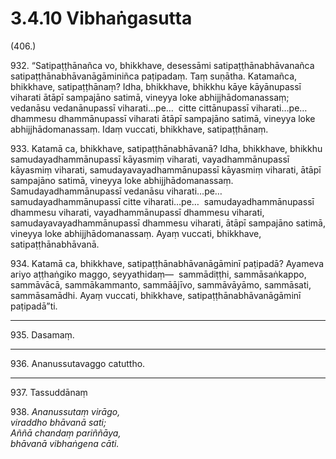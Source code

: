 

# 3.4.10 Vibhaṅgasutta




(406.)

932\. “Satipaṭṭhānañca vo, bhikkhave, desessāmi satipaṭṭhānabhāvanañca satipaṭṭhānabhāvanāgāminiñca paṭipadaṃ. Taṃ suṇātha. Katamañca, bhikkhave, satipaṭṭhānaṃ? Idha, bhikkhave, bhikkhu kāye kāyānupassī viharati ātāpī sampajāno satimā, vineyya loke abhijjhādomanassaṃ; vedanāsu vedanānupassī viharati…pe…  citte cittānupassī viharati…pe…  dhammesu dhammānupassī viharati ātāpī sampajāno satimā, vineyya loke abhijjhādomanassaṃ. Idaṃ vuccati, bhikkhave, satipaṭṭhānaṃ.

933\. Katamā ca, bhikkhave, satipaṭṭhānabhāvanā? Idha, bhikkhave, bhikkhu samudayadhammānupassī kāyasmiṃ viharati, vayadhammānupassī kāyasmiṃ viharati, samudayavayadhammānupassī kāyasmiṃ viharati, ātāpī sampajāno satimā, vineyya loke abhijjhādomanassaṃ. Samudayadhammānupassī vedanāsu viharati…pe…  samudayadhammānupassī citte viharati…pe…  samudayadhammānupassī dhammesu viharati, vayadhammānupassī dhammesu viharati, samudayavayadhammānupassī dhammesu viharati, ātāpī sampajāno satimā, vineyya loke abhijjhādomanassaṃ. Ayaṃ vuccati, bhikkhave, satipaṭṭhānabhāvanā.

934\. Katamā ca, bhikkhave, satipaṭṭhānabhāvanāgāminī paṭipadā? Ayameva ariyo aṭṭhaṅgiko maggo, seyyathidaṃ—  sammādiṭṭhi, sammāsaṅkappo, sammāvācā, sammākammanto, sammāājīvo, sammāvāyāmo, sammāsati, sammāsamādhi. Ayaṃ vuccati, bhikkhave, satipaṭṭhānabhāvanāgāminī paṭipadā”ti.

---

935\. Dasamaṃ.



---

936\. Ananussutavaggo catuttho.



---

937\. Tassuddānaṃ



938\. _Ananussutaṃ virāgo,_  
_viraddho bhāvanā sati;_  
_Aññā chandaṃ pariññāya,_  
_bhāvanā vibhaṅgena cāti._  




